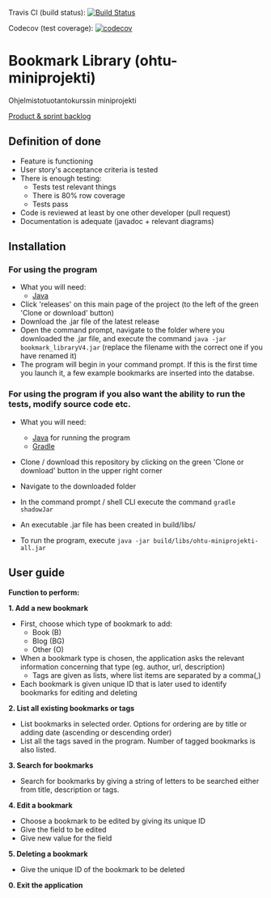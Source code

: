 Travis CI (build status): [![Build Status](https://travis-ci.org/anonOstrich/ohtu-miniprojekti.svg?branch=master)](https://travis-ci.org/anonOstrich/ohtu-miniprojekti)


Codecov (test coverage): [![codecov](https://codecov.io/gh/anonOstrich/ohtu-miniprojekti/branch/master/graph/badge.svg)](https://codecov.io/gh/anonOstrich/ohtu-miniprojekti)

# Bookmark Library (ohtu-miniprojekti)
Ohjelmistotuotantokurssin miniprojekti


[Product & sprint backlog](https://docs.google.com/spreadsheets/d/1JXfi_ZUgXKkfvnegcy7C4KUzVWvdBlr7t2WN6icuReA/edit#gid=0)


## Definition of done
- Feature is functioning
- User story's acceptance criteria is tested
- There is enough testing:
  - Tests test relevant things
  - There is 80% row coverage
  - Tests pass
- Code is reviewed at least by one other developer (pull request)
- Documentation is adequate (javadoc +  relevant diagrams)

## Installation

### For using the program

* What you will need: 
  * [Java](https://www.oracle.com/technetwork/java/javase/downloads/jre8-downloads-2133155.html)
* Click 'releases' on this main page of the project (to the left of the green 'Clone or download' button)
* Download the .jar file of the latest release 
* Open the command prompt, navigate to the folder where you downloaded the .jar file, and execute the command `java -jar bookmark_libraryV4.jar` (replace the filename with the correct one if you have renamed it)
* The program will begin in your command prompt. If this is the first time you launch it, a few example bookmarks are inserted into the databse. 

### For using the program if you also want the ability to run the tests, modify source code etc.

* What you will need: 
  * [Java](https://www.oracle.com/technetwork/java/javase/downloads/jre8-downloads-2133155.html) for running the program
  * [Gradle](https://gradle.org/install/)

* Clone / download this repository by clicking on the green 'Clone or download' button in the upper right corner
* Navigate to the downloaded folder 
* In the command prompt / shell CLI execute the command `gradle shadowJar`
* An executable .jar file has been created in build/libs/
* To run the program, execute `java -jar build/libs/ohtu-miniprojekti-all.jar`

## User guide

**Function to perform:**

**1. Add a new bookmark**
  * First, choose which type of bookmark to add:
    * Book (B)
    * Blog (BG)
    * Other (O)
  * When a bookmark type is chosen, the application asks the relevant information concerning that type (eg. author, url,  description)
    * Tags are given as lists, where list items are separated by a comma(,)
  * Each bookmark is given unique ID that is later used to identify bookmarks for editing and deleting
  
**2. List all existing bookmarks or tags**
  * List bookmarks in selected order. Options for ordering are by title or adding date (ascending or descending order)
  * List all the tags saved in the program. Number of tagged bookmarks is also listed.
  
**3. Search for bookmarks**
  * Search for bookmarks by giving a string of letters to be searched either from title, description or tags. 
  
**4. Edit a bookmark**
  * Choose a bookmark to be edited by giving its unique ID
  * Give the field to be edited
  * Give new value for the field 
  
**5. Deleting a bookmark**
  * Give the unique ID of the bookmark to be deleted
  
**0. Exit the application**
